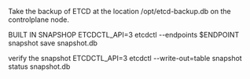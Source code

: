 Take the backup of ETCD at the location /opt/etcd-backup.db on the controlplane node.

BUILT IN SNAPSHOP
ETCDCTL_API=3 etcdctl --endpoints $ENDPOINT snapshot save snapshot.db

verify the snapshot
ETCDCTL_API=3 etcdctl --write-out=table snapshot status snapshot.db